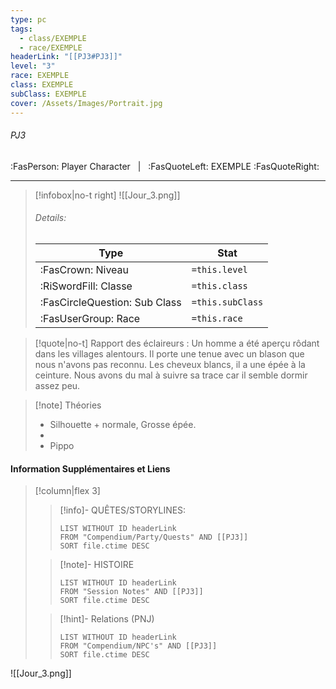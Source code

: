 ```yaml
---
type: pc
tags:
  - class/EXEMPLE
  - race/EXEMPLE
headerLink: "[[PJ3#PJ3]]"
level: "3"
race: EXEMPLE
class: EXEMPLE
subClass: EXEMPLE
cover: /Assets/Images/Portrait.jpg
---
```


###### PJ3
:FasPerson: Player Character &nbsp; | &nbsp; :FasQuoteLeft: EXEMPLE :FasQuoteRight:
___
> [!infobox|no-t right]
> ![[Jour_3.png]]
> ###### Details:
> | Type | Stat |
> | ---- | ---- |
> | :FasCrown: Niveau   | `=this.level` |
> | :RiSwordFill: Classe |  `=this.class`|
> | :FasCircleQuestion: Sub Class |  `=this.subClass`|
> |  :FasUserGroup: Race |  `=this.race`|

> [!quote|no-t]
> Rapport des éclaireurs : Un homme a été aperçu rôdant dans les villages alentours. Il porte une tenue avec un blason que nous n'avons pas reconnu. Les cheveux blancs, il a une épée à la ceinture. Nous avons du mal à suivre sa trace car il semble dormir assez peu.

> [!note] Théories
> - Silhouette + normale, Grosse épée.
> - 
> - Pippo
 
#### Information Supplémentaires et Liens
> [!column|flex 3]
>> [!info]- QUÊTES/STORYLINES:
>>```dataview
>>LIST WITHOUT ID headerLink
>>FROM "Compendium/Party/Quests" AND [[PJ3]]
>>SORT file.ctime DESC
>
>>[!note]- HISTOIRE
>>```dataview
>>LIST WITHOUT ID headerLink
>>FROM "Session Notes" AND [[PJ3]]
>>SORT file.ctime DESC
>
>>[!hint]- Relations (PNJ)
>>```dataview
>>LIST WITHOUT ID headerLink
>>FROM "Compendium/NPC's" AND [[PJ3]]
>>SORT file.ctime DESC

![[Jour_3.png]]
```image-layout-masonry-3

```
